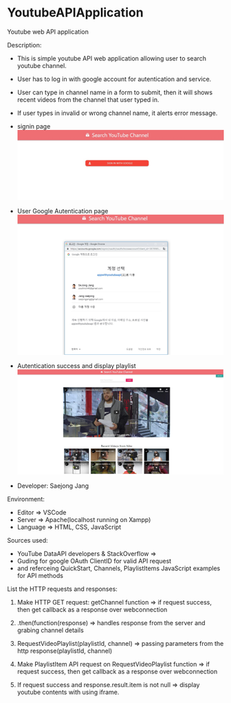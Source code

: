 # YoutubeAPIApplication
Youtube web API application 

Description:
- This is simple youtube API web application allowing user to search youtube channel. 
- User has to log in with google account for autentication and service.
- User can type in channel name in a form to submit, then it will shows recent videos from the channel that user typed in.
- If user types in invalid or wrong channel name, it alerts error message.

- signin page
![](signin.jpg)

- User Google Autentication page
![](OAuth.jpg)

- Autentication success and display playlist
![](success.jpg)

- Developer: Saejong Jang

Environment: 
- Editor => VSCode
- Server => Apache(localhost running on Xampp) 
- Language => HTML, CSS, JavaScript
  
Sources used:
- YouTube DataAPI developers & StackOverflow => 
- Guding for google OAuth ClientID for valid API request
- and referceing QuickStart, Channels, PlaylistItems JavaScript examples for API methods

List the HTTP requests and responses:
 
1. Make HTTP GET request: getChannel function => if request success, then get callback as a response over webconnection
 
2. .then(function(response) => handles response from the server and grabing channel details
 
3. RequestVideoPlaylist(playlistId, channel) => passing parameters from the http response(playlistId, channel) 
4. Make PlaylistItem API request on RequestVideoPlaylist function => if request success, then get callback as a response over webconnection
 
5. If request success and response.result.item is not null => display youtube contents with using iframe.
